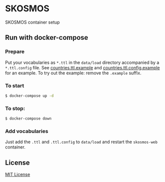 # SKOSMOS
SKOSMOS container setup

## Run with docker-compose
### Prepare
Put your vocabularies as `*.ttl` in the `data/load` directory accompanied by a `*.ttl.config` file. See [countries.ttl.example](./data/load/countries.ttl.example) and [countries.ttl.config.example](./data/load/countries.ttl.config.example) for an example. To try out the example: remove the `.example` suffix.

### To start
```bash
$ docker-compose up -d
```

### To stop:
```bash
$ docker-compose down
```
### Add vocabularies
Just add the `.ttl` and `.ttl.config` to `data/load` and restart the `skosmos-web` container.

## License
[MIT License](LICENSE.md)

